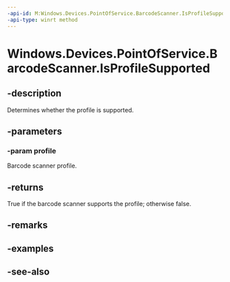 ----api-id: M:Windows.Devices.PointOfService.BarcodeScanner.IsProfileSupported(System.String)
-api-type: winrt method
---<!-- Method syntaxpublic bool IsProfileSupported(System.String profile)--># Windows.Devices.PointOfService.BarcodeScanner.IsProfileSupported## -descriptionDetermines whether the profile is supported.## -parameters### -param profileBarcode scanner profile.## -returnsTrue if the barcode scanner supports the profile; otherwise false.## -remarks## -examples## -see-also